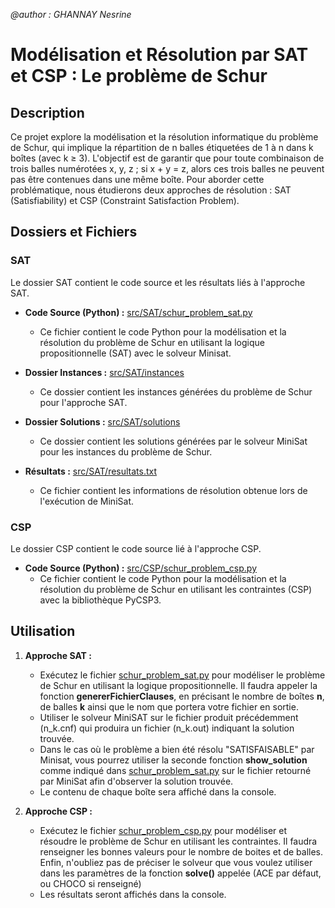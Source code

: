 *@author : GHANNAY Nesrine*

# Modélisation et Résolution par SAT et CSP : Le problème de Schur

## Description
Ce projet explore la modélisation et la résolution informatique du problème de Schur, qui implique la répartition de n balles étiquetées de 1 à n dans k boîtes (avec k ≥ 3). L'objectif est de garantir que pour toute combinaison de trois balles numérotées x, y, z ; si  x + y = z, alors ces trois balles ne peuvent pas être contenues dans une même boîte. Pour aborder cette problématique, nous étudierons deux approches de résolution : SAT (Satisfiability) et CSP (Constraint Satisfaction Problem).

## Dossiers et Fichiers

### SAT
Le dossier SAT contient le code source et les résultats liés à l'approche SAT.

- **Code Source (Python) :** [src/SAT/schur_problem_sat.py](src/SAT/schur_problem_sat.py)
  - Ce fichier contient le code Python pour la modélisation et la résolution du problème de Schur en utilisant la logique propositionnelle (SAT) avec le solveur Minisat.

- **Dossier Instances :** [src/SAT/instances](src/SAT/instances)
  - Ce dossier contient les instances générées du problème de Schur pour l'approche SAT.

- **Dossier Solutions :** [src/SAT/solutions](src/SAT/solutions)
  - Ce dossier contient les solutions générées par le solveur MiniSat pour les instances du problème de Schur.

- **Résultats :** [src/SAT/resultats.txt](src/SAT/resultats.txt)
  - Ce fichier contient les informations de résolution obtenue lors de l'exécution de MiniSat. 

### CSP
Le dossier CSP contient le code source lié à l'approche CSP.

- **Code Source (Python) :** [src/CSP/schur_problem_csp.py](src/CSP/schur_problem_csp.py)
  - Ce fichier contient le code Python pour la modélisation et la résolution du problème de Schur en utilisant les contraintes (CSP) avec la bibliothèque PyCSP3.

## Utilisation

1. **Approche SAT :**
   - Exécutez le fichier [schur_problem_sat.py](src/SAT/schur_problem_sat.py) pour modéliser le problème de Schur en utilisant la logique propositionnelle. Il faudra appeler la fonction **genererFichierClauses**, en précisant le nombre de boîtes **n**, de balles **k** ainsi que le nom que portera votre fichier en sortie. 
   - Utiliser le solveur MiniSAT sur le fichier produit précédemment (n_k.cnf) qui produira un fichier (n_k.out) indiquant la solution trouvée. 
   - Dans le cas où le problème a bien été résolu "SATISFAISABLE" par Minisat, vous pourrez utiliser la seconde fonction **show_solution** comme indiqué dans [schur_problem_sat.py](src/SAT/schur_problem_sat.py) sur le fichier retourné par MiniSat afin d'observer la solution trouvée.
   - Le contenu de chaque boîte sera affiché dans la console.

2. **Approche CSP :**
   - Exécutez le fichier [schur_problem_csp.py](src/CSP/schur_problem_csp.py) pour modéliser et résoudre le problème de Schur en utilisant les contraintes. Il faudra renseigner les bonnes valeurs pour le nombre de boites et de balles. Enfin, n'oubliez pas de préciser le solveur que vous voulez utiliser dans les paramètres de la fonction **solve()** appelée (ACE par défaut, ou CHOCO si renseigné)
   - Les résultats seront affichés dans la console.


